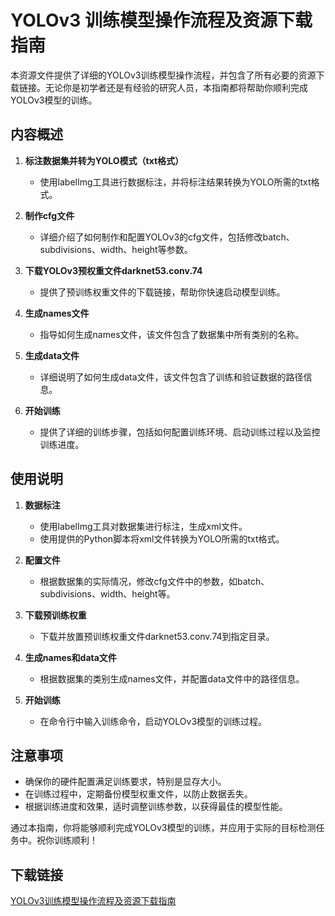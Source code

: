 # YOLOv3 训练模型操作流程及资源下载指南

本资源文件提供了详细的YOLOv3训练模型操作流程，并包含了所有必要的资源下载链接。无论你是初学者还是有经验的研究人员，本指南都将帮助你顺利完成YOLOv3模型的训练。

## 内容概述

1. **标注数据集并转为YOLO模式（txt格式）**
   - 使用labelImg工具进行数据标注，并将标注结果转换为YOLO所需的txt格式。

2. **制作cfg文件**
   - 详细介绍了如何制作和配置YOLOv3的cfg文件，包括修改batch、subdivisions、width、height等参数。

3. **下载YOLOv3预权重文件darknet53.conv.74**
   - 提供了预训练权重文件的下载链接，帮助你快速启动模型训练。

4. **生成names文件**
   - 指导如何生成names文件，该文件包含了数据集中所有类别的名称。

5. **生成data文件**
   - 详细说明了如何生成data文件，该文件包含了训练和验证数据的路径信息。

6. **开始训练**
   - 提供了详细的训练步骤，包括如何配置训练环境、启动训练过程以及监控训练进度。

## 使用说明

1. **数据标注**
   - 使用labelImg工具对数据集进行标注，生成xml文件。
   - 使用提供的Python脚本将xml文件转换为YOLO所需的txt格式。

2. **配置文件**
   - 根据数据集的实际情况，修改cfg文件中的参数，如batch、subdivisions、width、height等。

3. **下载预训练权重**
   - 下载并放置预训练权重文件darknet53.conv.74到指定目录。

4. **生成names和data文件**
   - 根据数据集的类别生成names文件，并配置data文件中的路径信息。

5. **开始训练**
   - 在命令行中输入训练命令，启动YOLOv3模型的训练过程。

## 注意事项

- 确保你的硬件配置满足训练要求，特别是显存大小。
- 在训练过程中，定期备份模型权重文件，以防止数据丢失。
- 根据训练进度和效果，适时调整训练参数，以获得最佳的模型性能。

通过本指南，你将能够顺利完成YOLOv3模型的训练，并应用于实际的目标检测任务中。祝你训练顺利！

## 下载链接

[YOLOv3训练模型操作流程及资源下载指南](https://pan.quark.cn/s/945119f1b159)